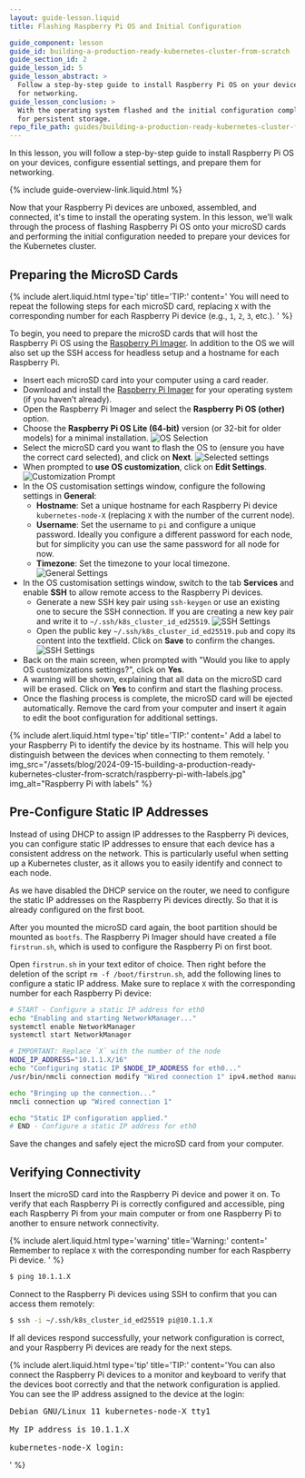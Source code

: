 ```yaml
---
layout: guide-lesson.liquid
title: Flashing Raspberry Pi OS and Initial Configuration

guide_component: lesson
guide_id: building-a-production-ready-kubernetes-cluster-from-scratch
guide_section_id: 2
guide_lesson_id: 5
guide_lesson_abstract: >
  Follow a step-by-step guide to install Raspberry Pi OS on your devices, configure essential settings, and prepare them
  for networking.
guide_lesson_conclusion: >
  With the operating system flashed and the initial configuration complete, you are now ready to set up the NVMe SSDs
  for persistent storage.
repo_file_path: guides/building-a-production-ready-kubernetes-cluster-from-scratch/lesson-5.md
---
```


In this lesson, you will follow a step-by-step guide to install Raspberry Pi OS on your devices, configure essential
settings, and prepare them for networking.

{% include guide-overview-link.liquid.html %}

Now that your Raspberry Pi devices are unboxed, assembled, and connected, it's time to install the operating system. In
this lesson, we’ll walk through the process of flashing Raspberry Pi OS onto your microSD cards and performing the
initial configuration needed to prepare your devices for the Kubernetes cluster.

## Preparing the MicroSD Cards

{% include alert.liquid.html type='tip' title='TIP:' content='
You will need to repeat the following steps for each microSD card, replacing <code>X</code> with the corresponding
number for each Raspberry Pi device (e.g., <code>1</code>, <code>2</code>, <code>3</code>, etc.).
' %}

To begin, you need to prepare the microSD cards that will host the Raspberry Pi OS using the
[Raspberry Pi Imager](https://www.raspberrypi.com/software/). In addition to the OS we will also set up the SSH access
for headless setup and a hostname for each Raspberry Pi.

- Insert each microSD card into your computer using a card reader.
- Download and install the [Raspberry Pi Imager](https://www.raspberrypi.com/software/) for your operating system (if
  you haven’t already).
- Open the Raspberry Pi Imager and select the **Raspberry Pi OS (other)** option.
- Choose the **Raspberry Pi OS Lite (64-bit)** version (or 32-bit for older models) for a minimal installation.
  ![OS Selection](/assets/blog/2024-09-15-building-a-production-ready-kubernetes-cluster-from-scratch/raspberry-pi-imager-1.png)
- Select the microSD card you want to flash the OS to (ensure you have the correct card selected), and click on
  **Next**.
  ![Selected settings](/assets/blog/2024-09-15-building-a-production-ready-kubernetes-cluster-from-scratch/raspberry-pi-imager-2.png)
- When prompted to **use OS customization**, click on **Edit Settings**.
  ![Customization Prompt](/assets/blog/2024-09-15-building-a-production-ready-kubernetes-cluster-from-scratch/raspberry-pi-imager-3.png)
- In the OS customisation settings window, configure the following settings in **General**:
  - **Hostname**: Set a unique hostname for each Raspberry Pi device `kubernetes-node-X` (replacing `X` with the number
    of the current node).
  - **Username**: Set the username to `pi` and configure a unique password. Ideally you configure a different password
    for each node, but for simplicity you can use the same password for all node for now.
  - **Timezone**: Set the timezone to your local timezone.
    ![General Settings](/assets/blog/2024-09-15-building-a-production-ready-kubernetes-cluster-from-scratch/raspberry-pi-imager-4.png)
- In the OS customisation settings window, switch to the tab **Services** and enable **SSH** to allow remote access to
  the Raspberry Pi devices.
  - Generate a new SSH key pair using `ssh-keygen` or use an existing one to secure the SSH connection. If you are
    creating a new key pair and write it to `~/.ssh/k8s_cluster_id_ed25519`.
    ![SSH Settings](/assets/blog/2024-09-15-building-a-production-ready-kubernetes-cluster-from-scratch/raspberry-pi-imager-5.png)
  - Open the public key `~/.ssh/k8s_cluster_id_ed25519.pub` and copy its content into the textfield. Click on **Save**
    to confirm the changes.
    ![SSH Settings](/assets/blog/2024-09-15-building-a-production-ready-kubernetes-cluster-from-scratch/raspberry-pi-imager-6.png)
- Back on the main screen, when prompted with "Would you like to apply OS customizations settings?", click on **Yes**.
- A warning will be shown, explaining that all data on the microSD card will be erased. Click on **Yes** to confirm and
  start the flashing process.
- Once the flashing process is complete, the microSD card will be ejected automatically. Remove the card from your
  computer and insert it again to edit the boot configuration for additional settings.

{% include alert.liquid.html type='tip' title='TIP:' content='
Add a label to your Raspberry Pi to identify the device by its hostname.
This will help you distinguish between the devices when connecting to them remotely.
'
img_src="/assets/blog/2024-09-15-building-a-production-ready-kubernetes-cluster-from-scratch/raspberry-pi-with-labels.jpg"
img_alt="Raspberry Pi with labels" %}

## Pre-Configure Static IP Addresses

Instead of using DHCP to assign IP addresses to the Raspberry Pi devices, you can configure static IP addresses to
ensure that each device has a consistent address on the network. This is particularly useful when setting up a
Kubernetes cluster, as it allows you to easily identify and connect to each node.

As we have disabled the DHCP service on the router, we need to configure the static IP addresses on the Raspberry Pi
devices directly. So that it is already configured on the first boot.

After you mounted the microSD card again, the boot partition should be mounted as `bootfs`. The Raspberry Pi Imager
should have created a file `firstrun.sh`, which is used to configure the Raspberry Pi on first boot.

Open `firstrun.sh` in your text editor of choice. Then right before the deletion of the script
`rm -f /boot/firstrun.sh`, add the following lines to configure a static IP address. Make sure to replace `X` with the
corresponding number for each Raspberry Pi device:

```bash
# START - Configure a static IP address for eth0
echo "Enabling and starting NetworkManager..."
systemctl enable NetworkManager
systemctl start NetworkManager

# IMPORTANT: Replace `X` with the number of the node
NODE_IP_ADDRESS="10.1.1.X/16"
echo "Configuring static IP $NODE_IP_ADDRESS for eth0..."
/usr/bin/nmcli connection modify "Wired connection 1" ipv4.method manual ipv4.addresses $NODE_IP_ADDRESS ipv4.gateway "10.1.0.1" ipv4.dns "10.1.0.1" autoconnect yes

echo "Bringing up the connection..."
nmcli connection up "Wired connection 1"

echo "Static IP configuration applied."
# END - Configure a static IP address for eth0
```

Save the changes and safely eject the microSD card from your computer.

## Verifying Connectivity

Insert the microSD card into the Raspberry Pi device and power it on. To verify that each Raspberry Pi is correctly
configured and accessible, ping each Raspberry Pi from your main computer or from one Raspberry Pi to another to ensure
network connectivity.

{% include alert.liquid.html type='warning' title='Warning:' content='
Remember to replace <code>X</code> with the corresponding number for each Raspberry Pi device.
' %}

```bash
$ ping 10.1.1.X
```

Connect to the Raspberry Pi devices using SSH to confirm that you can access them remotely:

```bash
$ ssh -i ~/.ssh/k8s_cluster_id_ed25519 pi@10.1.1.X
```

If all devices respond successfully, your network configuration is correct, and your Raspberry Pi devices are ready for
the next steps.

{% include alert.liquid.html type='tip' title='TIP:' content='You can also connect the Raspberry Pi devices to a monitor
and keyboard to verify that the devices boot correctly and that the network configuration is applied. You can see the IP
address assigned to the device at the login:

<pre>
Debian GNU/Linux 11 kubernetes-node-X tty1

My IP address is 10.1.1.X

kubernetes-node-X login:
</pre>

' %}
